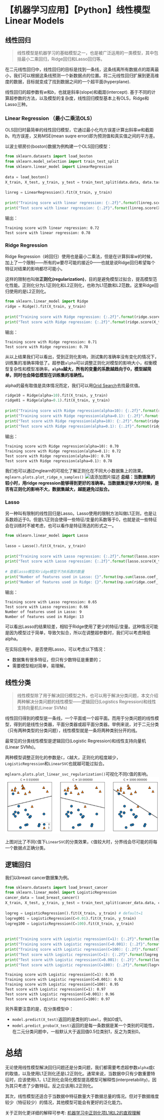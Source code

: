 # 【机器学习应用】【Python】线性模型 Linear Models

## 线性回归
> 线性模型是机器学习的基础模型之一，也是被广泛运用的一类模型，其中包括最小二乘回归，Ridge回归和Lasso回归等。

在二元线性回归中，线性回归的目标是找到一条线，这条线离所有数据点的距离最小，我们可以根据这条线预测一个新数据点的位置。将二元线性回归扩展到更高维度的数据，目标就变成了找到数据之间的一个超平面(hyperplane).

线性回归的超参数有$w$和$b$，也就是斜率(slope)和截距(intercept). 基于不同的计算超参数的方法，以及模型的复杂度，线性回归模型基本上有OLS，Ridge和Lasso三种。

### Linear Regression （最小二乘法OLS）
OLS回归时最简单的线性回归模型，它通过最小化均方误差计算出斜率$w$和截距$b$。均方误差，又称MSE(mean suqre error)即为预测值和真实值之间的平方差。

以波士顿房价(boston)数据为例构建一个OLS回归模型：
```python
from sklearn.datasets import load_boston
from sklearn.model_selection import train_test_split
from sklearn.linear_model import LinearRegression

data = load_boston()
X_train, X_test, y_train, y_test = train_test_split(data.data, data.target, random_state=1)

linreg = LinearRegression().fit(X_train, y_train)

print("Training score with linear regression: {:.2f}".format(linreg.score(X_train, y_train)))
print("Test score with linear regression: {:.2f}".format(linreg.score(X_test, y_test)))
```
输出：
```
Training score with linear regression: 0.72
Test score with linear regression: 0.78
```

### Ridge Regression

Ridge Regression（岭回归）使用也是最小二乘法，但是在计算斜率$w$的时候，加上了一个限制——所有的$w$要尽可能的接近0——也就是说Ridge回归希望每个特征对结果的影响都尽可能小。

这样的限制也叫做**正则化(regularization)**，目的是避免模型过拟合，提高模型范化性能。正则化分为L1正则化和L2正则化，也称为L1范数和L2范数。这里Ridge回归使用的是L2正则化。

```python
from sklearn.linear_model import Ridge
ridge = Ridge().fit(X_train, y_train)

print("Training score with Ridge regression: {:.2f}".format(ridge.score(X_train, y_train)))
print("Test score with Ridge regression: {:.2f}".format(ridge.score(X_test, y_test)))
```
输出：
```
Training score with Ridge regression: 0.71
Test score with Ridge regression: 0.78
```
从以上结果我们可以看出，受到正则化影响，测试集的准确率没有变化的情况下，训练集的准确率降低了。超参数`alpha`可以调整正则化对模型的影响大小，权衡模型复杂性和模型准确率。**`alpha`越大，所有的变量的系数越趋向于0，模型越简单，同时也会降低模型在训练集的准确性。**

alpha的最有取值是具体情况而定，我们可以用[Grid Search](https://blog.csdn.net/pj71945/article/details/132374754)去找最优值。
```python
ridge10 = Ridge(alpha=10).fit(X_train, y_train)
ridge01 = Ridge(alpha=0.1).fit(X_train, y_train)

print("Training score with Ridge regression(alpha=10): {:.2f}".format(ridge10.score(X_train, y_train)))
print("Training score with Ridge regression(alpha=0.1): {:.2f}".format(ridge01.score(X_train, y_train)))
print("Test score with Ridge regression(alpha=10): {:.2f}".format(ridge10.score(X_test, y_test)))
print("Test score with Ridge regression(alpha=0.1): {:.2f}".format(ridge01.score(X_test, y_test)))
```
输出：
```
Training score with Ridge regression(alpha=10): 0.70
Training score with Ridge regression(alpha=0.1): 0.72
Test score with Ridge regression(alpha=10): 0.78
Test score with Ridge regression(alpha=0.1): 0.78
```

我们也可以通过mglearn的可视化了解正则化在不同大小数据集上的效果。
`mglearn.plots.plot_ridge_n_samples()`
![请添加图片描述](https://img-blog.csdnimg.cn/cc775466297f4234b84e2cc3c42aa120.png)
**总结：当数据集的较小时，用ridge regression能够得到更好的准确率。当数据集足够大的时候，是否有正则化的影响不大，数据集越大，越能避免过拟合。**

### Lasso
另一种叫有限制的线性回归是Lasso。Lasso使用的限制方法叫做L1正则，也是让系数趋近于0。但是L1正则会使得一些特征/变量的系数等于0，也就是说一些特征会在训练时不被考虑，也可以看作是特征筛选的形式之一。
```python
from sklearn.linear_model import Lasso

lasso = Lasso().fit(X_train, y_train)

print("Training score with Lasso regression: {:.2f}".format(lasso.score(X_train, y_train)))
print("Test score with Lasso regression: {:.2f}".format(lasso.score(X_test, y_test)))

# 查看lasso模型和ridge模型不为0系数的数量
print("Number of features used in Lasso: {}".format(np.sum(lasso.coef_!=0)))
print("Number of features used in Ridge: {}".format(np.sum(ridge.coef_!=0)))
```
输出：
```
Training score with Lasso regression: 0.65
Test score with Lasso regression: 0.66
Number of features used in Lasso: 9
Number of features used in Ridge: 13
```
可以看出Lasso的结果较差，相较于Ridge使用了更少的特征/变量。这种情况可能是因为模型过于简单，导致欠拟合，所以在调整超参数时，我们可以考虑降低alpha。

在实际应用中，是否使用Lasso，可以考虑以下情况：
* 数据集有很多特征，但只有少数特征是重要的；
* 需要模型相对简单，易理解。

## 线性分类
> 线性模型除了用于解决回归模型之外，也可以用于解决分类问题，本文介绍两种解决分类问题的线性模型——逻辑回归(Logistics Regression)和线性支持向量机(Linear SVMs)

线性回归得到的模型是一条线，一个平面或一个超平面。而用于分类问题的线性模型，得到的是线性分类器，平面分类器或超平面分类器。举例来说，对于二元分类（只有两种类型的分类问题），线性模型就是一条将两种类别分开的线。

最常见的分类线性模型是逻辑回归(Logistic Regression)和线性支持向量机(Linear SVMs)。

两种模型调整正则化的参数是`C`，`C`越大，正则化的程度越少，`LogisticRegression`和`LinearSVC`也就越可能过拟合。 

`mglearn.plots.plot_linear_svc_regularization()`可视化不同`C`值的影响。
![](pics/lm4.png)

上图对比了不同`C`值下`LinearSVC`的分类效果，`C`值较大时，分界线会尽可能的将每一个数据点正确分类。

## 逻辑回归
我们以breast cancer数据集为例。
```python
from sklearn.datasets import load_breast_cancer
from sklearn.linear_model import LogisticRegression
cancer_data = load_breast_cancer()
X_train, X_test, y_train, y_test = train_test_split(cancer_data.data, cancer_data.target, random_state=42)

logreg = LogisticRegression().fit(X_train, y_train) # default=1
logreg001 = LogisticRegression(C=0.01).fit(X_train, y_train)
logreg100 = LogisticRegression(C=100).fit(X_train, y_train)


print("Training score with Logistic regression(C=1): {:.2f}".format(logreg.score(X_train, y_train)))
print("Training score with Logistic regression(C=0.001): {:.2f}".format(logreg001.score(X_train, y_train)))
print("Training score with Logistic regression(C=100): {:.2f}".format(logreg100.score(X_train, y_train)))
print("Test score with Logistic regression(C=1): {:.2f}".format(logreg.score(X_test, y_test)))
print("Test score with Logistic regression(C=0.001): {:.2f}".format(logreg001.score(X_test, y_test)))
print("Test score with Logistic regression(C=100): {:.2f}".format(logreg100.score(X_test, y_test)))
```

```
Training score with Logistic regression(C=1): 0.95
Training score with Logistic regression(C=0.001): 0.92
Training score with Logistic regression(C=100): 0.95
Test score with Logistic regression(C=1): 0.97
Test score with Logistic regression(C=0.001): 0.96
Test score with Logistic regression(C=100): 0.97
```

另外需要注意的是，在分类模型中：
* `model.predict(X_test)`返回的是类别的`label`，例如0或1。
* `model.predict_proba(X_test)`返回的是每一条数据是某一个类别的可能性，在二元分类问题中，一般默认大于返回值0.5位类别1，反之为类别0。

# 总结
无论使用线性模型解决回归问题还是分类问题，我们都需要考虑超参数`alpha`或`C`的取值，以及使用L1正则化还是L2正则化。通常来说，当数据中只有少数重要特征时，应该使用L1，L1正则化会简化模型提高模型可解释性(interpretability)，因为其只考虑了少数特征。反之应该用L2正则化。

其次，线性模型还适合于当数据中特征数量大于数据总量的情况。但对于数据维度较少（特征较少）的情况，其他模型可能会有更好的泛化能力。

关于正则化更详细的解释可参考: 
[机器学习中正则化项L1和L2的直观理解](https://blog.csdn.net/jinping_shi/article/details/52433975)
